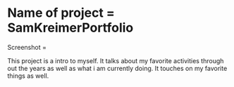 # Name of project = SamKreimerPortfolio

Screenshot = 

This project is a intro to myself. It talks about my favorite activities through out the years as well as what i am currently doing. It touches on my favorite things as well.